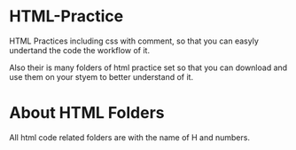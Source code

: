 # HTML-Practice
HTML Practices including css with comment, so that you can easyly undertand the code the workflow of it.

Also their is many folders of html practice set so that you can download and use them on your styem to better understand of it.

# About HTML Folders
All html code related folders are with the name of H and numbers. 
